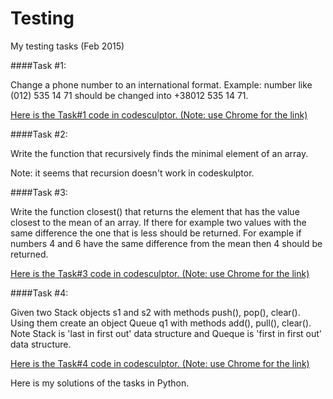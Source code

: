 # Testing
My testing tasks (Feb 2015)

####Task #1:

Change a phone number to an international format.
Example: number like (012) 535 14 71 should be changed into +38012 535 14 71.

[Here is the Task#1 code in codesculptor. (Note: use Chrome for the link)](http://www.codeskulptor.org/#user39_TZ3F0nQpy4_0.py)


####Task #2:

Write the function that recursively finds the minimal element of an array.

Note: it seems that recursion doesn't work in codeskulptor.


####Task #3:

Write the function closest() that returns the element that has the value closest to the mean of an array. If there for example two values with the same difference the one that is less should be returned. For example if numbers 4 and 6 have the same difference from the mean then 4 should be returned.

[Here is the Task#3 code in codesculptor. (Note: use Chrome for the link)](http://www.codeskulptor.org/#user39_Tvrwu1KZyn_0.py)

####Task #4:

Given two Stack objects s1 and s2 with methods push(), pop(), clear(). Using them create an object Queue q1 with methods add(), pull(), clear(). Note Stack is 'last in first out' data structure and Queque is 'first in first out' data structure.

[Here is the Task#4 code in codesculptor. (Note: use Chrome for the link)](http://www.codeskulptor.org/#user39_7cYz3mngzE_0.py)


Here is my solutions of the tasks in Python.

